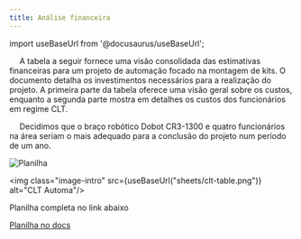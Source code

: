 ```yaml
---
title: Análise financeira
---
```


import useBaseUrl from '@docusaurus/useBaseUrl';

&emsp; A tabela a seguir fornece uma visão consolidada das estimativas financeiras para um projeto de automação focado na montagem de kits. O documento detalha os investimentos necessários para a realização do projeto. A primeira parte da tabela oferece uma visão geral sobre os custos, enquanto a segunda parte mostra em detalhes os custos dos funcionários em regime CLT.

&emsp; Decidimos que o braço robótico Dobot CR3-1300 e quatro funcionários na área seriam o mais adequado para a conclusão do projeto num período de um ano.

![Planilha](/sheets/planilha-analise-financeira.png)

<img class="image-intro" src={useBaseUrl("sheets/clt-table.png")} alt="CLT Automa"/>

Planilha completa no link abaixo

[Planilha no docs](https://docs.google.com/spreadsheets/d/1nstWvWUKMwlCGVw10XaUPamvqKuEAugm/edit?usp=sharing&ouid=111546217831868931141&rtpof=true&sd=true)
